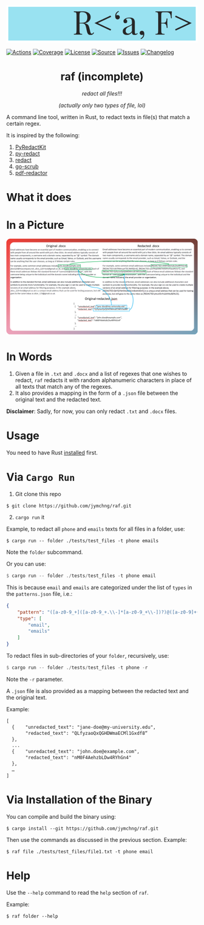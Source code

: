 <p align="center">
  <img src='./assets/logo.png'/>
</p>

[![Actions](https://img.shields.io/github/actions/workflow/status/jymchng/raf/test.yml?branch=main&logo=github&style=flat-square&maxAge=300)](https://github.com/jymchng/raf/actions)
[![Coverage](https://img.shields.io/codecov/c/gh/jymchng/raf/branch/main.svg?style=flat-square&maxAge=3600)](https://codecov.io/gh/jymchng/raf/)
[![License](https://img.shields.io/badge/license-MIT-blue.svg?style=flat-square&maxAge=2678400)](https://choosealicense.com/licenses/mit/)
[![Source](https://img.shields.io/badge/source-GitHub-303030.svg?maxAge=2678400&style=flat-square)](https://github.com/jymchng/raf/)
[![Issues](https://img.shields.io/github/issues/jymchng/raf.svg?style=flat-square&maxAge=600)](https://github.com/jymchng/raf/issues)
[![Changelog](https://img.shields.io/badge/keep%20a-changelog-8A0707.svg?maxAge=2678400&style=flat-square)](https://github.com/jymchng/raf/blob/master/CHANGELOG.md)

<div align='center'><h1>raf (incomplete) </h1></div>
<div align='center'><i> redact all files!!!<p>(actually only two types of file, lol) </i></div>

<p>

A command line tool, written in Rust, to redact texts in file(s) that match a certain regex.



It is inspired by the following:

1. [PyRedactKit](https://github.com/brootware/PyRedactKit)
2. [py-redact](https://github.com/datumbrain/py-redact)
3. [redact](https://github.com/wils0ns/redact)
4. [go-scrub](https://github.com/ssrathi/go-scrub)
5. [pdf-redactor](https://github.com/JoshData/pdf-redactor)

# What it does

# In a Picture
![](./assets/redact_docx.png)

# In Words
1. Given a file in `.txt` and `.docx` and a list of regexes that one wishes to redact, `raf` redacts it with random alphanumeric characters in place of all texts that match any of the regexes.
2. It also provides a mapping in the form of a `.json` file between the original text and the redacted text.

**Disclaimer**:
Sadly, for now, you can only redact `.txt` and `.docx` files.

# Usage

You need to have Rust [installed](https://www.rust-lang.org/tools/install) first.

# Via `Cargo Run`
1. Git clone this repo

```console
$ git clone https://github.com/jymchng/raf.git
```

2. `cargo run` it

Example, to redact all `phone` and `emails` texts for all files in a folder, use:
```
$ cargo run -- folder ./tests/test_files -t phone emails
```
Note the `folder` subcommand.

Or you can use:
```rust
$ cargo run -- folder ./tests/test_files -t phone email
```
This is because `email` and `emails` are categorized under the list of `types` in the `patterns.json` file, i.e.:

```json
{
    "pattern": "([a-z0-9_+]([a-z0-9_+.\\-]*[a-z0-9_+\\-])?)@([a-z0-9]+([\\-\\.]{1}[a-z0-9]+)*\\.[a-z]{2,6})",
    "type": [
        "email",
        "emails"
    ]
}
```

To redact files in sub-directories of your `folder`, recursively, use:
```rust
$ cargo run -- folder ./tests/test_files -t phone -r
```
Note the `-r` parameter.

A `.json` file is also provided as a mapping between the redacted text and the original text.

Example:
```
[
  {    "unredacted_text": "jane-doe@my-university.edu",
       "redacted_text": "QLfyzaoQxQGHDWmaECMl1Gxdf8“
  },
  ...
  {    "unredacted_text": "john.doe@example.com", 
       "redacted_text": "nM0F4AehzbLDw4RYhGn4" 
  },
  …
]
```

# Via Installation of the Binary

You can compile and build the binary using:
```
$ cargo install --git https://github.com/jymchng/raf.git
```

Then use the commands as discussed in the previous section. Example:
```
$ raf file ./tests/test_files/file1.txt -t phone email
```

# Help
Use the `--help` command to read the `help` section of `raf`.

Example:
```
$ raf folder --help
```
